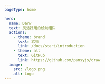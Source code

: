 ```yaml
---
pageType: home

hero:
  name: Darw
  text: 灵活好用的绘制组件
  actions:
    - theme: brand
      text: 文档
      link: /docs/start/introduction
    - theme: alt
      text: GitHub
      link: https://github.com/pansyjs/draw
  image:
    src: /logo.png
    alt: Logo
---
```

